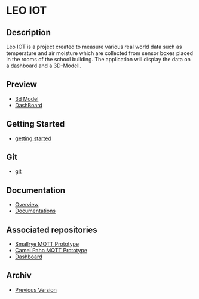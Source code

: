 # LEO IOT

## Description

Leo IOT is a project created to measure various real world data
such as temperature and air moisture which are collected from sensor
boxes placed in the rooms of the school building. The application
will display the data on a dashboard and a 3D-Modell.

## Preview

- [3d Model](http://vm139.htl-leonding.ac.at/en/3d)
- [DashBoard](http://vm139.htl-leonding.ac.at/en/dashboard)

## Getting Started

- [getting started](https://htl-leonding-project.github.io/leo-iot/getting-started)

## Git

- [git](https://htl-leonding-project.github.io/leo-iot/git)


## Documentation

- [Overview](https://htl-leonding-project.github.io/leo-iot/)
- [Documentations](https://htl-leonding-project.github.io/leo-iot/documentation)


## Associated repositories

- [Smallrye MQTT Prototype](https://github.com/QuirinEcker/quarkus-mqtt)
- [Camel Paho MQTT Prototype](https://github.com/QuirinEcker/camel-paho-demo)
- [Dashboard](https://github.com/sknogler/leoiot-new-dashboard)

## Archiv

- [Previous Version](https://drive.google.com/drive/folders/1sIm3kAN1Gty35lSp5xbqtrQ_-PelBX2N)
